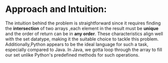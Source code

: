 # Approach and Intuition:
The intuition behind the problem is straightforward since it requires finding the **intersection** of two arrays ,each element in the result must be **unique** and the order of return can be in **any order**. These characteristics align well with the set datatype, making it the suitable choice to tackle this problem. Additionally,Python appears to be the ideal language for such a task, especially compared to Java. In Java, we gotta loop through the array to fill our set unlike Python's predefined methods for such operations.
